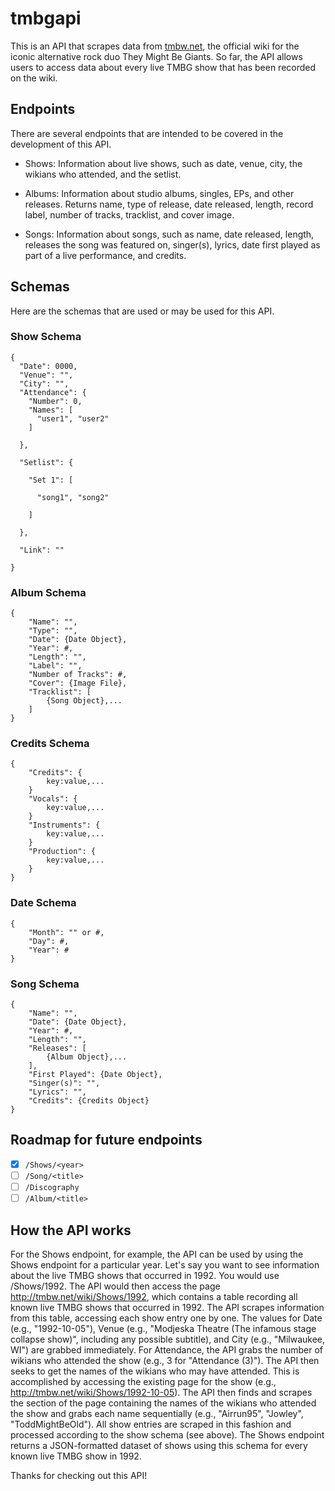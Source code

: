# tmbgapi
This is an API that scrapes data from [tmbw.net](http://tmbw.net/wiki/Main_Page), the official wiki for the iconic alternative rock duo They Might Be Giants. So far, the API allows users to access data about every live TMBG show that has been recorded on the wiki.

## Endpoints
There are several endpoints that are intended to be covered in the development of this API.

- Shows: Information about live shows, such as date, venue, city, the wikians who attended, and the setlist.

- Albums: Information about studio albums, singles, EPs, and other releases. Returns name, type of release, date released, length, record label, number of tracks, tracklist, and cover image.

- Songs: Information about songs, such as name, date released, length, releases the song was featured on, singer(s), lyrics, date first played as part of a live performance, and credits.

## Schemas
Here are the schemas that are used or may be used for this API.

### Show Schema

```
{
  "Date": 0000,
  "Venue": "", 
  "City": "",
  "Attendance": {
    "Number": 0,
    "Names": [
      "user1", "user2"
    ]
    
  },
  
  "Setlist": {
  
    "Set 1": [
    
      "song1", "song2"
      
    ]
    
  },
  
  "Link": ""
  
}
```

### Album Schema

```
{
	"Name": "",
	"Type": "",
	"Date": {Date Object},
	"Year": #,
	"Length": "",
	"Label": "",
	"Number of Tracks": #,
	"Cover": {Image File},
	"Tracklist": [
		{Song Object},...
	]
}
```

### Credits Schema

```
{
	"Credits": {
		key:value,...
	}
	"Vocals": {
		key:value,...
	}
	"Instruments": {
		key:value,...
	}
	"Production": {
		key:value,...
	}
}
```

### Date Schema

```
{
	"Month": "" or #,
	"Day": #,
	"Year": #
}
```

### Song Schema

```
{
	"Name": "",
	"Date": {Date Object},
	"Year": #,
	"Length": "",
	"Releases": [
		{Album Object},...
	],
	"First Played": {Date Object},
	"Singer(s)": "",
	"Lyrics": "",
	"Credits": {Credits Object}
}
```

## Roadmap for future endpoints

- [X] `/Shows/<year>`
- [ ] `/Song/<title>`
- [ ] `/Discography`
- [ ] `/Album/<title>`

## How the API works
For the Shows endpoint, for example, the API can be used by using the Shows endpoint for a particular year. Let's say you want to see information about the live TMBG shows that occurred in 1992. You would use /Shows/1992. The API would then access the page http://tmbw.net/wiki/Shows/1992, which contains a table recording all known live TMBG shows that occurred in 1992. The API scrapes information from this table, accessing each show entry one by one. The values for Date (e.g., "1992-10-05"), Venue (e.g., "Modjeska Theatre (The infamous stage collapse show)", including any possible subtitle), and City (e.g., "Milwaukee, WI") are grabbed immediately. For Attendance, the API grabs the number of wikians who attended the show (e.g., 3 for "Attendance (3)"). The API then seeks to get the names of the wikians who may have attended. This is accomplished by accessing the existing page for the show (e.g., http://tmbw.net/wiki/Shows/1992-10-05). The API then finds and scrapes the section of the page containing the names of the wikians who attended the show and grabs each name sequentially (e.g., "Airrun95", "Jowley", "ToddMightBeOld"). All show entries are scraped in this fashion and processed according to the show schema (see above). The Shows endpoint returns a JSON-formatted dataset of shows using this schema for every known live TMBG show in 1992.

Thanks for checking out this API!
